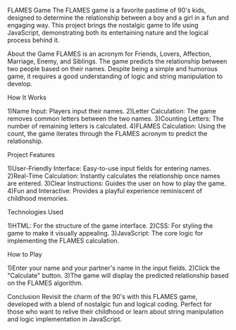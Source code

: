 FLAMES Game
The FLAMES game is a favorite pastime of 90's kids, designed to determine the relationship between a boy and a girl in a fun and engaging way. This project brings the nostalgic game to life using JavaScript, demonstrating both its entertaining nature and the logical process behind it.

About the Game
FLAMES is an acronym for Friends, Lovers, Affection, Marriage, Enemy, and Siblings. The game predicts the relationship between two people based on their names. Despite being a simple and humorous game, it requires a good understanding of logic and string manipulation to develop.

How It Works

1)Name Input: Players input their names.
2)Letter Calculation: The game removes common letters between the two names.
3)Counting Letters: The number of remaining letters is calculated.
4)FLAMES Calculation: Using the count, the game iterates through the FLAMES acronym to  predict the relationship.

Project Features

1)User-Friendly Interface: Easy-to-use input fields for entering names.
2)Real-Time Calculation: Instantly calculates the relationship once names are entered.
3)Clear Instructions: Guides the user on how to play the game.
4)Fun and Interactive: Provides a playful experience reminiscent of childhood memories.

Technologies Used

1)HTML: For the structure of the game interface.
2)CSS: For styling the game to make it visually appealing.
3)JavaScript: The core logic for implementing the FLAMES calculation.

How to Play

1)Enter your name and your partner's name in the input fields.
2)Click the "Calculate" button.
3)The game will display the predicted relationship based on the FLAMES algorithm.

Conclusion
Revisit the charm of the 90's with this FLAMES game, developed with a blend of nostalgic fun and logical coding. Perfect for those who want to relive their childhood or learn about string manipulation and logic implementation in JavaScript.

